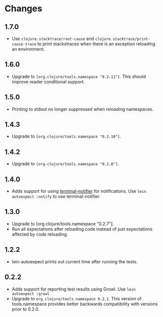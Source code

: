 # Changes

## 1.7.0

- Use `clojure.stacktrace/root-cause` and
  `clojure.stacktrace/print-cause-trace` to print stackstraces when
  there is an exception reloading an environment.

## 1.6.0

- Upgrade to `[org.clojure/tools.namespace "0.2.11"]`. This should
  improve reader conditional support.

## 1.5.0

- Printing to stdout no longer suppressed when reloading namespaces.

## 1.4.3

- Upgrade to `[org.clojure/tools.namespace "0.2.10"]`.

## 1.4.2

- Upgrade to `[org.clojure/tools.namespace "0.2.8"]`.

## 1.4.0

- Adds support for using
  [terminal-notifier](https://github.com/alloy/terminal-notifier) for
  notifications. Use `lein autoexpect :notify` to use terminal-notifier.

## 1.3.0

- Upgrade to [org.clojure/tools.namespace "0.2.7"].
- Run all expectations after reloading code instead of just
expectations affected by code reloading.

## 1.2.2

- lein-autoexpect prints out current time after running the tests.

## 0.2.2

- Adds support for reporting test results using Growl. Use `lein
autoexpect :growl`
- Upgrade to `org.clojure/tools.namespace 0.2.1`. This version of
  tools.namespace provides better backwards compatibility with
  versions prior to 0.2.0.
